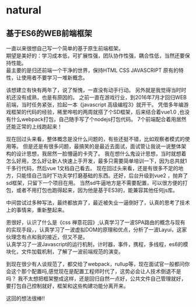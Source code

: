 # natural
## 基于ES6的WEB前端框架  
一直以来很想自己写一个简单的基于原生前端框架。  
期望是美好的：学习成本低，可扩展性强，团队协作性强，耦合性低，当然还要保持性能。    
最主要的是归还前端一个干净的世界，保持HTML CSS JAVASCRIPT 原有的特性，让使用者不要学习一堆新概念。  

该想建立有快有两年了，说了惭愧，一直没有动手行动。
另外就是我觉得当时时机还没有成熟，也是有原因的。
之前一直在游戏行业，到2016年7月才回归WEB前端，当时任务紧张，捡起一本《javascript 高级编程3》就开干。
凭借多年编游戏框架的代码的经验，稀里哗啦的两周就搭了个SD框架，后来结合着vue1.0 ,也没有什么webpack打包，自己随手写了个nodejs打包代码。
7个前端配合着用居然还能正常的上线跑起来！

现在回过头来看，整体概念是没什么问题的，有些还挺不错，比如观察者模式的使用等。
但是还是有很多问题，最搞笑的是最近去面试，面试管让我说一说整体架构的设计思想，我居然一脸懵逼的卡壳了。
我在想什么鬼设计思想，当时就想着怎么好用，怎么好让新人快速上手开发，最多只需要简单培训一下，因为总共就1千多行代码，然后vue 1文档自己看去。
现在回过头来看，还是有很多不足的地方，只能怪自己当时下功夫学打磨基础的东西。还好，后台升级到vue2 ，抛弃了sd框架，只留下一个项目在用。
当然sd牛逼地方是不需要配置，可以很方便的打包，或者不用打包也跑得起来，因为他是基于ES3的，能兼容其他任何js库。

中间尝试过多种写法，最终都放弃了，最近被失业一逼倒好了，认真的思考了技术上的事情来，重新整起来。

恩很好，认识了什么是《css 禅意花园》,认真学习了一波SPA路由的概念与现有的实现手段，，认真学习了一波虚拟DOM的原理和优点，分析了一波Layui，这家伙理念有点和我的接近，但又不是。  
认真学习了一波Javascript的运行机制，计时器，事件，携程，多线程，es6的模块化，文件加载机制，了解了一波前端规范的演变。

到现在很少有人谈规范了，都交给了webpack，rullup等，现在面试官一般都问你会这个那个配置吗,感觉现在是配置工程师时代了，这势必会让人技术倒退不是吗？
我不太想把框架整成这样，还是回归自然一点好，公共文件自己管理就好，要打包自己控制就好，框架和这些构建功能分离开来。

这回的想法很棒!!
